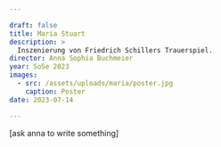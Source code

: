 ```yaml
---

draft: false
title: Maria Stuart
description: >
  Inszenierung von Friedrich Schillers Trauerspiel.
director: Anna Sophia Buchmeier
year: SoSe 2023
images:
  - src: /assets/uploads/maria/poster.jpg
    caption: Poster
date: 2023-07-14

---
```


[ask anna to write something]